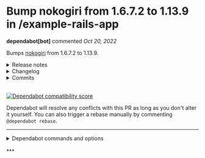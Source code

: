 # Bump nokogiri from 1.6.7.2 to 1.13.9 in /example-rails-app

**dependabot[bot]** commented *Oct 20, 2022*

Bumps [nokogiri](https://github.com/sparklemotion/nokogiri) from 1.6.7.2 to 1.13.9.
<details>
<summary>Release notes</summary>
<p><em>Sourced from <a href="https://github.com/sparklemotion/nokogiri/releases">nokogiri's releases</a>.</em></p>
<blockquote>
<h2>1.13.9 / 2022-10-18</h2>
<h3>Security</h3>
<ul>
<li>[CRuby] Vendored libxml2 is updated to address <a href="https://nvd.nist.gov/vuln/detail/CVE-2022-2309">CVE-2022-2309</a>, <a href="https://nvd.nist.gov/vuln/detail/CVE-2022-40304">CVE-2022-40304</a>, and <a href="https://nvd.nist.gov/vuln/detail/CVE-2022-40303">CVE-2022-40303</a>. See <a href="https://github.com/sparklemotion/nokogiri/security/advisories/GHSA-2qc6-mcvw-92cw">GHSA-2qc6-mcvw-92cw</a> for more information.</li>
<li>[CRuby] Vendored zlib is updated to address <a href="https://ubuntu.com/security/CVE-2022-37434">CVE-2022-37434</a>. Nokogiri was not affected by this vulnerability, but this version of zlib was being flagged up by some vulnerability scanners, see <a href="https://github-redirect.dependabot.com/sparklemotion/nokogiri/issues/2626">#2626</a> for more information.</li>
</ul>
<h3>Dependencies</h3>
<ul>
<li>[CRuby] Vendored libxml2 is updated to <a href="https://gitlab.gnome.org/GNOME/libxml2/-/releases/v2.10.3">v2.10.3</a> from v2.9.14.</li>
<li>[CRuby] Vendored libxslt is updated to <a href="https://gitlab.gnome.org/GNOME/libxslt/-/releases/v1.1.37">v1.1.37</a> from v1.1.35.</li>
<li>[CRuby] Vendored zlib is updated from 1.2.12 to 1.2.13. (See <a href="https://github.com/sparklemotion/nokogiri/blob/v1.13.x/LICENSE-DEPENDENCIES.md#platform-releases">LICENSE-DEPENDENCIES.md</a> for details on which packages redistribute this library.)</li>
</ul>
<h3>Fixed</h3>
<ul>
<li>[CRuby] <code>Nokogiri::XML::Namespace</code> objects, when compacted, update their internal struct's reference to the Ruby object wrapper. Previously, with GC compaction enabled, a segmentation fault was possible after compaction was triggered. [<a href="https://github-redirect.dependabot.com/sparklemotion/nokogiri/issues/2658">#2658</a>] (Thanks, <a href="https://github.com/eightbitraptor"><code>@​eightbitraptor</code></a> and <a href="https://github.com/peterzhu2118"><code>@​peterzhu2118</code></a>!)</li>
<li>[CRuby] <code>Document#remove_namespaces!</code> now defers freeing the underlying <code>xmlNs</code> struct until the <code>Document</code> is GCed. Previously, maintaining a reference to a <code>Namespace</code> object that was removed in this way could lead to a segfault. [<a href="https://github-redirect.dependabot.com/sparklemotion/nokogiri/issues/2658">#2658</a>]</li>
</ul>
<hr />
<p>sha256 checksums:</p>
<pre><code>9b69829561d30c4461ea803baeaf3460e8b145cff7a26ce397119577a4083a02  nokogiri-1.13.9-aarch64-linux.gem
e76ebb4b7b2e02c72b2d1541289f8b0679fb5984867cf199d89b8ef485764956  nokogiri-1.13.9-arm64-darwin.gem
15bae7d08bddeaa898d8e3f558723300137c26a2dc2632a1f89c8574c4467165  nokogiri-1.13.9-java.gem
f6a1dbc7229184357f3129503530af73cc59ceba4932c700a458a561edbe04b9  nokogiri-1.13.9-x64-mingw-ucrt.gem
36d935d799baa4dc488024f71881ff0bc8b172cecdfc54781169c40ec02cbdb3  nokogiri-1.13.9-x64-mingw32.gem
ebaf82aa9a11b8fafb67873d19ee48efb565040f04c898cdce8ca0cd53ff1a12  nokogiri-1.13.9-x86-linux.gem
11789a2a11b28bc028ee111f23311461104d8c4468d5b901ab7536b282504154  nokogiri-1.13.9-x86-mingw32.gem
01830e1646803ff91c0fe94bc768ff40082c6de8cfa563dafd01b3f7d5f9d795  nokogiri-1.13.9-x86_64-darwin.gem
8e93b8adec22958013799c8690d81c2cdf8a90b6f6e8150ab22e11895844d781  nokogiri-1.13.9-x86_64-linux.gem
96f37c1baf0234d3ae54c2c89aef7220d4a8a1b03d2675ff7723565b0a095531  nokogiri-1.13.9.gem
</code></pre>
<h2>1.13.8 / 2022-07-23</h2>
<h3>Deprecated</h3>
<ul>
<li><code>XML::Reader#attribute_nodes</code> is deprecated due to incompatibility between libxml2's <code>xmlReader</code> memory semantics and Ruby's garbage collector. Although this method continues to exist for backwards compatibility, it is unsafe to call and may segfault. This method will be removed in a future version of Nokogiri, and callers should use <code>#attribute_hash</code> instead. [<a href="https://github-redirect.dependabot.com/sparklemotion/nokogiri/issues/2598">#2598</a>]</li>
</ul>
<h3>Improvements</h3>
<ul>
<li><code>XML::Reader#attribute_hash</code> is a new method to safely retrieve the attributes of a node from <code>XML::Reader</code>. [<a href="https://github-redirect.dependabot.com/sparklemotion/nokogiri/issues/2598">#2598</a>, <a href="https://github-redirect.dependabot.com/sparklemotion/nokogiri/issues/2599">#2599</a>]</li>
</ul>
<h3>Fixed</h3>
<!-- raw HTML omitted -->
</blockquote>
<p>... (truncated)</p>
</details>
<details>
<summary>Changelog</summary>
<p><em>Sourced from <a href="https://github.com/sparklemotion/nokogiri/blob/main/CHANGELOG.md">nokogiri's changelog</a>.</em></p>
<blockquote>
<h2>1.13.9 / 2022-10-18</h2>
<h3>Security</h3>
<ul>
<li>[CRuby] Vendored libxml2 is updated to address <a href="https://nvd.nist.gov/vuln/detail/CVE-2022-2309">CVE-2022-2309</a>, <a href="https://nvd.nist.gov/vuln/detail/CVE-2022-40304">CVE-2022-40304</a>, and <a href="https://nvd.nist.gov/vuln/detail/CVE-2022-40303">CVE-2022-40303</a>. See <a href="https://github.com/sparklemotion/nokogiri/security/advisories/GHSA-2qc6-mcvw-92cw">GHSA-2qc6-mcvw-92cw</a> for more information.</li>
<li>[CRuby] Vendored zlib is updated to address <a href="https://ubuntu.com/security/CVE-2022-37434">CVE-2022-37434</a>. Nokogiri was not affected by this vulnerability, but this version of zlib was being flagged up by some vulnerability scanners, see <a href="https://github-redirect.dependabot.com/sparklemotion/nokogiri/issues/2626">#2626</a> for more information.</li>
</ul>
<h3>Dependencies</h3>
<ul>
<li>[CRuby] Vendored libxml2 is updated to <a href="https://gitlab.gnome.org/GNOME/libxml2/-/releases/v2.10.3">v2.10.3</a> from v2.9.14.</li>
<li>[CRuby] Vendored libxslt is updated to <a href="https://gitlab.gnome.org/GNOME/libxslt/-/releases/v1.1.37">v1.1.37</a> from v1.1.35.</li>
<li>[CRuby] Vendored zlib is updated from 1.2.12 to 1.2.13. (See <a href="https://github.com/sparklemotion/nokogiri/blob/v1.13.x/LICENSE-DEPENDENCIES.md#platform-releases">LICENSE-DEPENDENCIES.md</a> for details on which packages redistribute this library.)</li>
</ul>
<h3>Fixed</h3>
<ul>
<li>[CRuby] <code>Nokogiri::XML::Namespace</code> objects, when compacted, update their internal struct's reference to the Ruby object wrapper. Previously, with GC compaction enabled, a segmentation fault was possible after compaction was triggered. [<a href="https://github-redirect.dependabot.com/sparklemotion/nokogiri/issues/2658">#2658</a>] (Thanks, <a href="https://github.com/eightbitraptor"><code>@​eightbitraptor</code></a> and <a href="https://github.com/peterzhu2118"><code>@​peterzhu2118</code></a>!)</li>
<li>[CRuby] <code>Document#remove_namespaces!</code> now defers freeing the underlying <code>xmlNs</code> struct until the <code>Document</code> is GCed. Previously, maintaining a reference to a <code>Namespace</code> object that was removed in this way could lead to a segfault. [<a href="https://github-redirect.dependabot.com/sparklemotion/nokogiri/issues/2658">#2658</a>]</li>
</ul>
<h2>1.13.8 / 2022-07-23</h2>
<h3>Deprecated</h3>
<ul>
<li><code>XML::Reader#attribute_nodes</code> is deprecated due to incompatibility between libxml2's <code>xmlReader</code> memory semantics and Ruby's garbage collector. Although this method continues to exist for backwards compatibility, it is unsafe to call and may segfault. This method will be removed in a future version of Nokogiri, and callers should use <code>#attribute_hash</code> instead. [<a href="https://github-redirect.dependabot.com/sparklemotion/nokogiri/issues/2598">#2598</a>]</li>
</ul>
<h3>Improvements</h3>
<ul>
<li><code>XML::Reader#attribute_hash</code> is a new method to safely retrieve the attributes of a node from <code>XML::Reader</code>. [<a href="https://github-redirect.dependabot.com/sparklemotion/nokogiri/issues/2598">#2598</a>, <a href="https://github-redirect.dependabot.com/sparklemotion/nokogiri/issues/2599">#2599</a>]</li>
</ul>
<h3>Fixed</h3>
<ul>
<li>[CRuby] Calling <code>XML::Reader#attributes</code> is now safe to call. In Nokogiri &lt;= 1.13.7 this method may segfault. [<a href="https://github-redirect.dependabot.com/sparklemotion/nokogiri/issues/2598">#2598</a>, <a href="https://github-redirect.dependabot.com/sparklemotion/nokogiri/issues/2599">#2599</a>]</li>
</ul>
<h2>1.13.7 / 2022-07-12</h2>
<h3>Fixed</h3>
<p><code>XML::Node</code> objects, when compacted, update their internal struct's reference to the Ruby object wrapper. Previously, with GC compaction enabled, a segmentation fault was possible after compaction was triggered. [<a href="https://github-redirect.dependabot.com/sparklemotion/nokogiri/issues/2578">#2578</a>] (Thanks, <a href="https://github.com/eightbitraptor"><code>@​eightbitraptor</code></a>!)</p>
<h2>1.13.6 / 2022-05-08</h2>
<h3>Security</h3>
<ul>
<li>[CRuby] Address <a href="https://nvd.nist.gov/vuln/detail/CVE-2022-29181">CVE-2022-29181</a>, improper handling of unexpected data types, related to untrusted inputs to the SAX parsers. See <a href="https://github.com/sparklemotion/nokogiri/security/advisories/GHSA-xh29-r2w5-wx8m">GHSA-xh29-r2w5-wx8m</a> for more information.</li>
</ul>
<!-- raw HTML omitted -->
</blockquote>
<p>... (truncated)</p>
</details>
<details>
<summary>Commits</summary>
<ul>
<li><a href="https://github.com/sparklemotion/nokogiri/commit/897759cc25b57ebf2754897e910c86931dec7d39"><code>897759c</code></a> version bump to v1.13.9</li>
<li><a href="https://github.com/sparklemotion/nokogiri/commit/aeb1ac32830a34369a46625613f21ee17e3e445e"><code>aeb1ac3</code></a> doc: update CHANGELOG</li>
<li><a href="https://github.com/sparklemotion/nokogiri/commit/c663e4905a35edd23f7cc05a80126b4e446e4fd2"><code>c663e49</code></a> Merge pull request <a href="https://github-redirect.dependabot.com/sparklemotion/nokogiri/issues/2671">#2671</a> from sparklemotion/flavorjones-update-zlib-1.2.13_v1...</li>
<li><a href="https://github.com/sparklemotion/nokogiri/commit/212e07da28096db7d2cbda697bc2a38d71f6dc3a"><code>212e07d</code></a> ext: hack to cross-compile zlib v1.2.13 on darwin</li>
<li><a href="https://github.com/sparklemotion/nokogiri/commit/76dbc8c5bef99467f3403297e29da4297fbddeb7"><code>76dbc8c</code></a> dep: update zlib to v1.2.13</li>
<li><a href="https://github.com/sparklemotion/nokogiri/commit/24e3a9c41428195c66745fef8ce697101167bd08"><code>24e3a9c</code></a> doc: update CHANGELOG</li>
<li><a href="https://github.com/sparklemotion/nokogiri/commit/4db3b4daa9ca8d1c1996cc9741c76ba2b8d1673b"><code>4db3b4d</code></a> Merge pull request <a href="https://github-redirect.dependabot.com/sparklemotion/nokogiri/issues/2668">#2668</a> from sparklemotion/flavorjones-namespace-scopes-comp...</li>
<li><a href="https://github.com/sparklemotion/nokogiri/commit/73d73d6e433f17f39e188f5c03ec176b60719416"><code>73d73d6</code></a> fix: Document#remove_namespaces! use-after-free bug</li>
<li><a href="https://github.com/sparklemotion/nokogiri/commit/5f58b34724a6e48c7c478cfda5fc9c4cac581e08"><code>5f58b34</code></a> fix: namespace nodes behave properly when compacted</li>
<li><a href="https://github.com/sparklemotion/nokogiri/commit/b08a8586c7c34831be0f13f9147b84016d17d94b"><code>b08a858</code></a> test: repro namespace_scopes compaction issue</li>
<li>Additional commits viewable in <a href="https://github.com/sparklemotion/nokogiri/compare/v1.6.7.2...v1.13.9">compare view</a></li>
</ul>
</details>
<br />


[![Dependabot compatibility score](https://dependabot-badges.githubapp.com/badges/compatibility_score?dependency-name=nokogiri&package-manager=bundler&previous-version=1.6.7.2&new-version=1.13.9)](https://docs.github.com/en/github/managing-security-vulnerabilities/about-dependabot-security-updates#about-compatibility-scores)

Dependabot will resolve any conflicts with this PR as long as you don't alter it yourself. You can also trigger a rebase manually by commenting `@dependabot rebase`.

[//]: # (dependabot-automerge-start)
[//]: # (dependabot-automerge-end)

---

<details>
<summary>Dependabot commands and options</summary>
<br />

You can trigger Dependabot actions by commenting on this PR:
- `@dependabot rebase` will rebase this PR
- `@dependabot recreate` will recreate this PR, overwriting any edits that have been made to it
- `@dependabot merge` will merge this PR after your CI passes on it
- `@dependabot squash and merge` will squash and merge this PR after your CI passes on it
- `@dependabot cancel merge` will cancel a previously requested merge and block automerging
- `@dependabot reopen` will reopen this PR if it is closed
- `@dependabot close` will close this PR and stop Dependabot recreating it. You can achieve the same result by closing it manually
- `@dependabot ignore this major version` will close this PR and stop Dependabot creating any more for this major version (unless you reopen the PR or upgrade to it yourself)
- `@dependabot ignore this minor version` will close this PR and stop Dependabot creating any more for this minor version (unless you reopen the PR or upgrade to it yourself)
- `@dependabot ignore this dependency` will close this PR and stop Dependabot creating any more for this dependency (unless you reopen the PR or upgrade to it yourself)
- `@dependabot use these labels` will set the current labels as the default for future PRs for this repo and language
- `@dependabot use these reviewers` will set the current reviewers as the default for future PRs for this repo and language
- `@dependabot use these assignees` will set the current assignees as the default for future PRs for this repo and language
- `@dependabot use this milestone` will set the current milestone as the default for future PRs for this repo and language

You can disable automated security fix PRs for this repo from the [Security Alerts page](https://github.com/gruntwork-io/infrastructure-as-code-training/network/alerts).

</details>
<br />
***


